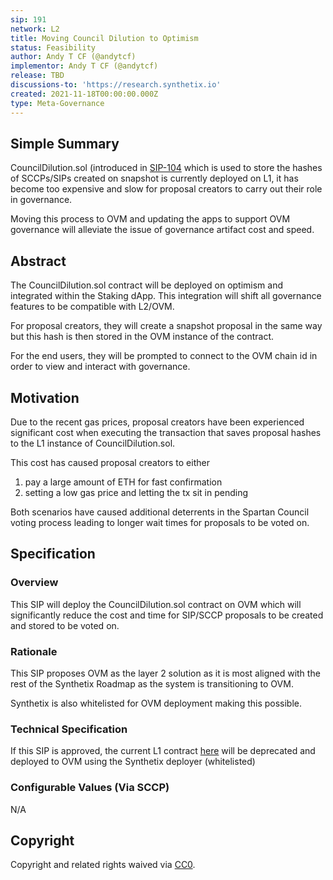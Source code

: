 ```yaml
---
sip: 191
network: L2
title: Moving Council Dilution to Optimism
status: Feasibility
author: Andy T CF (@andytcf)
implementor: Andy T CF (@andytcf)
release: TBD
discussions-to: 'https://research.synthetix.io'
created: 2021-11-18T00:00:00.000Z
type: Meta-Governance
---
```


## Simple Summary

<!--"If you can't explain it simply, you don't understand it well enough." Simply describe the outcome the proposed changes intends to achieve. This should be non-technical and accessible to a casual community member.-->

CouncilDilution.sol (introduced in [SIP-104](https://sips.synthetix.io/sips/sip-104/) which is used to store the hashes of SCCPs/SIPs created on snapshot is currently deployed on L1, it has become too expensive and slow for proposal creators to carry out their role in governance.

Moving this process to OVM and updating the apps to support OVM governance will alleviate the issue of governance artifact cost and speed.

## Abstract

<!--A short (~200 word) description of the proposed change, the abstract should clearly describe the proposed change. This is what *will* be done if the SIP is implemented, not *why* it should be done or *how* it will be done. If the SIP proposes deploying a new contract, write, "We propose to deploy a new contract that will do x".-->

The CouncilDilution.sol contract will be deployed on optimism and integrated within the Staking dApp. This integration will shift all governance features to be compatible with L2/OVM.

For proposal creators, they will create a snapshot proposal in the same way but this hash is then stored in the OVM instance of the contract.

For the end users, they will be prompted to connect to the OVM chain id in order to view and interact with governance.

## Motivation

<!--This is the problem statement. This is the *why* of the SIP. It should clearly explain *why* the current state of the protocol is inadequate.  It is critical that you explain *why* the change is needed, if the SIP proposes changing how something is calculated, you must address *why* the current calculation is inaccurate or wrong. This is not the place to describe how the SIP will address the issue!-->

Due to the recent gas prices, proposal creators have been experienced significant cost when executing the transaction that saves proposal hashes to the L1 instance of CouncilDilution.sol.

This cost has caused proposal creators to either

1. pay a large amount of ETH for fast confirmation
2. setting a low gas price and letting the tx sit in pending

Both scenarios have caused additional deterrents in the Spartan Council voting process leading to longer wait times for proposals to be voted on.

## Specification

<!--The specification should describe the syntax and semantics of any new feature, there are five sections
1. Overview
2. Rationale
3. Technical Specification
4. Test Cases
5. Configurable Values
-->

### Overview

<!--This is a high-level overview of *how* the SIP will solve the problem. The overview should clearly describe how the new feature will be implemented-->

This SIP will deploy the CouncilDilution.sol contract on OVM which will significantly reduce the cost and time for SIP/SCCP proposals to be created and stored to be voted on.

### Rationale

<!--This is where you explain the reasoning behind how you propose to solve the problem. Why did you propose to implement the change in this way, what were the considerations and trade-offs? The rationale fleshes out what motivated the design and why particular design decisions were made. It should describe alternate designs that were considered and related work. The rationale may also provide evidence of consensus within the community, and should discuss important objections or concerns raised during discussion.-->

This SIP proposes OVM as the layer 2 solution as it is most aligned with the rest of the Synthetix Roadmap as the system is transitioning to OVM.

Synthetix is also whitelisted for OVM deployment making this possible.

### Technical Specification

If this SIP is approved, the current L1 contract [here](https://etherscan.io/address/0xFf4e21298E5DCE1398d6fc9857098Eae3cAF1e72) will be deprecated and deployed to OVM using the Synthetix deployer (whitelisted)

### Configurable Values (Via SCCP)

<!--Please list all values configurable via SCCP under this implementation.-->

N/A

## Copyright

Copyright and related rights waived via [CC0](https://creativecommons.org/publicdomain/zero/1.0/).
